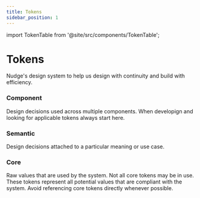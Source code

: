 ```yaml
---
title: Tokens
sidebar_position: 1
---
```


import TokenTable from '@site/src/components/TokenTable';

# Tokens

Nudge's design system to help us design with continuity and build with efficiency.

### Component
Design decisions used across multiple components. When developign and looking for applicable tokens always start here. 

### Semantic
Design decisions attached to a particular meaning or use case.

### Core
Raw values that are used by the system. Not all core tokens may be in use. These tokens represent all potential values that are compliant with the system. Avoid referencing core tokens directly whenever possible.

<TokenTable />
